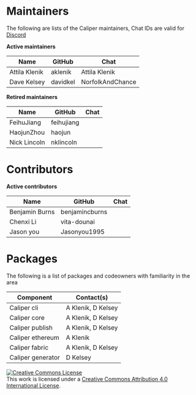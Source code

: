 Maintainers
===========
The following are lists of the Caliper maintainers, Chat IDs are valid for [Discord](https://discord.com/channels/905194001349627914/941417677778473031)

**Active maintainers**

| Name                      | GitHub           | Chat             |
|---------------------------|------------------|------------------|
| Attila Klenik             | aklenik          | Attila Klenik    |
| Dave Kelsey               | davidkel         | NorfolkAndChance |


**Retired maintainers**

| Name                      | GitHub           | Chat           |
|---------------------------|------------------|----------------|
| FeihuJiang                | feihujiang       |                |
| HaojunZhou                | haojun           |                |
| Nick Lincoln              | nklincoln        |                |

Contributors
===========
**Active contributors**

| Name                      | GitHub           | Chat           |
|---------------------------|------------------|----------------|
| Benjamin Burns            | benjamincburns   |                |
| Chenxi Li                 | vita-dounai      |                |
| Jason you                 | Jasonyou1995     |                |


Packages
===========

The following is a list of packages and codeowners with familiarity in the area

| Component                 | Contact(s)       |
|---------------------------|------------------|
| Caliper cli               | A Klenik, D Kelsey |
| Caliper core              | A Klenik, D Kelsey |
| Caliper publish           | A Klenik, D Kelsey |
| Caliper ethereum          | A Klenik |
| Caliper fabric            | A Klenik, D Kelsey |
| Caliper generator         | D Kelsey |

<a rel="license" href="http://creativecommons.org/licenses/by/4.0/"><img alt="Creative Commons License" style="border-width:0" src="https://i.creativecommons.org/l/by/4.0/88x31.png" /></a><br />This work is licensed under a <a rel="license" href="http://creativecommons.org/licenses/by/4.0/">Creative Commons Attribution 4.0 International License</a>.
